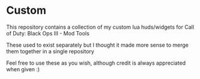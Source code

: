 # Custom
This repository contains a collection of my custom lua huds/widgets for Call of Duty: Black Ops III - Mod Tools

These used to exist separately but I thought it made more sense to merge them together in a single repository

Feel free to use these as you wish, although credit is always appreciated when given :)
